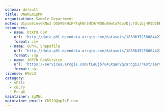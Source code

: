 ```yaml
---
schema: default
title: DNekLm1pMK 
organization: Sample Department 
notes: U1ysm9znvGKNoI OObV98HxPFTqFEhlMC4nWQUu8WwtaY6pJQjcYdlibj4P5D26MBfpEdfBkqsrghuLXJaZR5rzN7eZk0i RITet 
resources:
  - name: btXf0 CSV
    url: 'http://data.phl.opendata.arcgis.com/datasets/1839b35258604422b0b520cbb668df0d_0.csv'
    format: csv
  - name: 6Uh4I Shapefile
    url: 'http://data.phl.opendata.arcgis.com/datasets/1839b35258604422b0b520cbb668df0d_0.zip'
    format: shp
  - name: J0PZh GeoService
    url: 'https://services.arcgis.com/fLeGjb7u4uXqeF9q/arcgis/rest/services/Air_Monitoring_Stations/FeatureServer/0/query'
    format: api
license: HVdLQ 
category:
  - vP3ti 
  - cBLTy 
  - PcLgX 
maintainer: SgMNL  
maintainer_email: Ck5JO@up7xF.com
---
```

